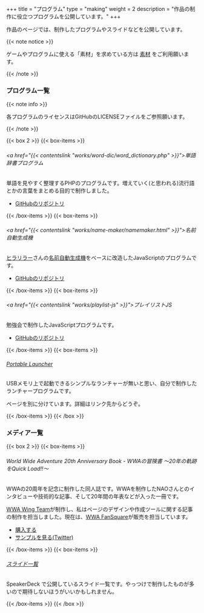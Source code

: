 +++
title = "プログラム"
type = "making"
weight = 2
description = "作品の制作に役立つプログラムを公開しています。"
+++

作品のページでは、制作したプログラムやスライドなどを公開しています。

{{< note notice >}}
  <p>ゲームやプログラムに使える「素材」を求めている方は <a href="/materials/" title="素材">素材</a> をご利用願います。</p>
{{< /note >}}

### プログラム一覧

{{< note info >}}
  <p>各プログラムのライセンスはGitHubのLICENSEファイルをご参照願います。</p>
{{< /note >}}

{{< box 2 >}}
  {{< box-items >}}
    <h6 class="box-items-title"><a href="{{< contentslink "works/word-dic/word_dictionary.php" >}}">単語辞書プログラム</a></h6>
    <p>単語を見やすく整理するPHPのプログラムです。増えていく(と思われる)流行語とかの言葉をまとめる目的で制作しました。</p>
    <ul>
      <li><a href="https://github.com/aokashi/word-dic" title="aokashi/word-dic">GitHubのリポジトリ</a></li>
    </ul>
  {{< /box-items >}}
  {{< box-items >}}
    <h6 class="box-items-title"><a href="{{< contentslink "works/name-maker/namemaker.html" >}}">名前自動生成機</a></h6>
    <p><a href="http://hirarira.net" title="新・ヒラリラーのMP">ヒラリラー</a>さんの<a href="http://www.hirarira.net/namemaker/" title="名前自動生成機">名前自動生成機</a>をベースに改造したJavaScriptのプログラムです。</p>
    <ul>
      <li><a href="https://github.com/aokashi/NameMaker" title="aokashi/NameMaker">GitHubのリポジトリ</a></li>
    </ul>
  {{< /box-items >}}
  {{< box-items >}}
    <h6 class="box-items-title"><a href="{{< contentslink "works/playlist-js" >}}">プレイリストJS</a></h6>
    <p>勉強会で制作したJavaScriptプログラムです。</p>
    <ul>
      <li><a href="https://github.com/aokashi/PlayListJs" title="aokashi/PlayListJs">GitHubのリポジトリ</a></li>
    </ul>
  {{< /box-items >}}
  {{< box-items >}}
    <h6 class="box-items-title"><a href="portable_launcher.html" title="Portable Launcher">Portable Launcher</a></h6>
    <p>USBメモリ上で起動できるシンプルなランチャーが無いと思い、自分で制作したランチャープログラムです。</p>
    <p>ページを別に分けています。詳細はリンク先からどうぞ。</p>
  {{< /box-items >}}
{{< /box >}}

### メディア一覧

{{< box 2 >}}
  {{< box-items >}}
    <h6 class="box-items-title">World Wide Adventure 20th Anniversary Book - WWAの冒険書 〜20年の軌跡をQuick Load!!〜</h6>
    <p>WWAの20周年を記念に制作した同人誌です。WWAを制作したNAOさんとのインタビューや技術的な記事、そして20年間の年表などが入った一冊です。</p>
    <p><a href="http://wwawing.com">WWA Wing Team</a>が制作し、私はページのデザインや作成ツールに関する記事の制作を担当しました。現在は、<a href="http://www.wwafansq.com">WWA FanSquare</a>が販売を担当しています。</p>
    <ul>
      <li><a href="http://www.dlsite.com/home/work/=/product_id/RJ199732.html" title="WWAの冒険書 ～20年の軌跡をQuick Load!!～">購入する</a></li>
      <li><a href="https://twitter.com/i/moments/811567888234520576" title="C91「WWAの冒険書」サンプル">サンプルを見る(Twitter)</a></li>
    </ul>
  {{< /box-items >}}
  {{< box-items >}}
    <h6 class="box-items-title"><a href="https://speakerdeck.com/aokashi" title="Presentations by Aokashi">スライド一覧</a></h6>
    <p>SpeakerDeck で公開しているスライド一覧です。やっつけで制作したものが多いので期待しないほうがいいかもしれません。</p>
  {{< /box-items >}}
{{< /box >}}